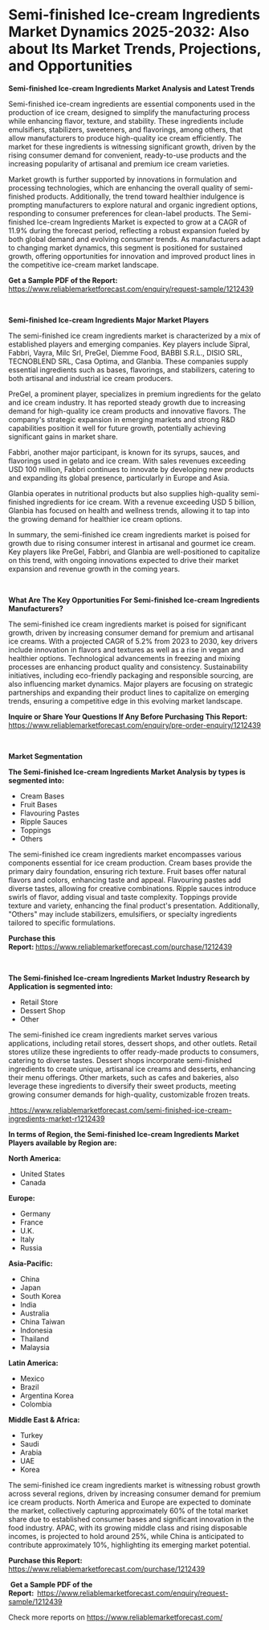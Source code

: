 <p><h1>Semi-finished Ice-cream Ingredients Market Dynamics 2025-2032: Also about Its Market Trends, Projections, and Opportunities</h1></p><p><strong>Semi-finished Ice-cream Ingredients Market Analysis and Latest Trends</strong></p>
<p><p>Semi-finished ice-cream ingredients are essential components used in the production of ice cream, designed to simplify the manufacturing process while enhancing flavor, texture, and stability. These ingredients include emulsifiers, stabilizers, sweeteners, and flavorings, among others, that allow manufacturers to produce high-quality ice cream efficiently. The market for these ingredients is witnessing significant growth, driven by the rising consumer demand for convenient, ready-to-use products and the increasing popularity of artisanal and premium ice cream varieties.</p><p>Market growth is further supported by innovations in formulation and processing technologies, which are enhancing the overall quality of semi-finished products. Additionally, the trend toward healthier indulgence is prompting manufacturers to explore natural and organic ingredient options, responding to consumer preferences for clean-label products. The Semi-finished Ice-cream Ingredients Market is expected to grow at a CAGR of 11.9% during the forecast period, reflecting a robust expansion fueled by both global demand and evolving consumer trends. As manufacturers adapt to changing market dynamics, this segment is positioned for sustained growth, offering opportunities for innovation and improved product lines in the competitive ice-cream market landscape.</p></p>
<p><strong>Get a Sample PDF of the Report:&nbsp;</strong> <a href="https://www.reliablemarketforecast.com/enquiry/request-sample/1212439?utm_campaign=3126&utm_medium=2&utm_source=Github&utm_content=ia&utm_term=24032025&utm_id=semi-finished-ice-cream-ingredients">https://www.reliablemarketforecast.com/enquiry/request-sample/1212439</a></p>
<p>&nbsp;</p>
<p><strong>Semi-finished Ice-cream Ingredients Major Market Players</strong></p>
<p><p>The semi-finished ice cream ingredients market is characterized by a mix of established players and emerging companies. Key players include Sipral, Fabbri, Vayra, Milc Srl, PreGel, Diemme Food, BABBI S.R.L., DISIO SRL, TECNOBLEND SRL, Casa Optima, and Glanbia. These companies supply essential ingredients such as bases, flavorings, and stabilizers, catering to both artisanal and industrial ice cream producers.</p><p>PreGel, a prominent player, specializes in premium ingredients for the gelato and ice cream industry. It has reported steady growth due to increasing demand for high-quality ice cream products and innovative flavors. The company's strategic expansion in emerging markets and strong R&D capabilities position it well for future growth, potentially achieving significant gains in market share.</p><p>Fabbri, another major participant, is known for its syrups, sauces, and flavorings used in gelato and ice cream. With sales revenues exceeding USD 100 million, Fabbri continues to innovate by developing new products and expanding its global presence, particularly in Europe and Asia.</p><p>Glanbia operates in nutritional products but also supplies high-quality semi-finished ingredients for ice cream. With a revenue exceeding USD 5 billion, Glanbia has focused on health and wellness trends, allowing it to tap into the growing demand for healthier ice cream options.</p><p>In summary, the semi-finished ice cream ingredients market is poised for growth due to rising consumer interest in artisanal and gourmet ice cream. Key players like PreGel, Fabbri, and Glanbia are well-positioned to capitalize on this trend, with ongoing innovations expected to drive their market expansion and revenue growth in the coming years.</p></p>
<p>&nbsp;</p>
<p><strong>What Are The Key Opportunities For Semi-finished Ice-cream Ingredients Manufacturers?</strong></p>
<p><p>The semi-finished ice cream ingredients market is poised for significant growth, driven by increasing consumer demand for premium and artisanal ice creams. With a projected CAGR of 5.2% from 2023 to 2030, key drivers include innovation in flavors and textures as well as a rise in vegan and healthier options. Technological advancements in freezing and mixing processes are enhancing product quality and consistency. Sustainability initiatives, including eco-friendly packaging and responsible sourcing, are also influencing market dynamics. Major players are focusing on strategic partnerships and expanding their product lines to capitalize on emerging trends, ensuring a competitive edge in this evolving market landscape.</p></p>
<p><strong>Inquire or Share Your Questions If Any Before Purchasing This Report:</strong> <a href="https://www.reliablemarketforecast.com/enquiry/pre-order-enquiry/1212439?utm_campaign=3126&utm_medium=2&utm_source=Github&utm_content=ia&utm_term=24032025&utm_id=semi-finished-ice-cream-ingredients">https://www.reliablemarketforecast.com/enquiry/pre-order-enquiry/1212439</a></p>
<p>&nbsp;</p>
<p><strong>Market Segmentation</strong></p>
<p><strong>The Semi-finished Ice-cream Ingredients Market Analysis by types is segmented into:</strong></p>
<p><ul><li>Cream Bases</li><li>Fruit Bases</li><li>Flavouring Pastes</li><li>Ripple Sauces</li><li>Toppings</li><li>Others</li></ul></p>
<p><p>The semi-finished ice cream ingredients market encompasses various components essential for ice cream production. Cream bases provide the primary dairy foundation, ensuring rich texture. Fruit bases offer natural flavors and colors, enhancing taste and appeal. Flavouring pastes add diverse tastes, allowing for creative combinations. Ripple sauces introduce swirls of flavor, adding visual and taste complexity. Toppings provide texture and variety, enhancing the final product's presentation. Additionally, "Others" may include stabilizers, emulsifiers, or specialty ingredients tailored to specific formulations.</p></p>
<p><strong>Purchase this Report:&nbsp;</strong><a href="https://www.reliablemarketforecast.com/purchase/1212439?utm_campaign=3126&utm_medium=2&utm_source=Github&utm_content=ia&utm_term=24032025&utm_id=semi-finished-ice-cream-ingredients">https://www.reliablemarketforecast.com/purchase/1212439</a></p>
<p>&nbsp;</p>
<p><strong>The Semi-finished Ice-cream Ingredients Market Industry Research by Application is segmented into:</strong></p>
<p><ul><li>Retail Store</li><li>Dessert Shop</li><li>Other</li></ul></p>
<p><p>The semi-finished ice cream ingredients market serves various applications, including retail stores, dessert shops, and other outlets. Retail stores utilize these ingredients to offer ready-made products to consumers, catering to diverse tastes. Dessert shops incorporate semi-finished ingredients to create unique, artisanal ice creams and desserts, enhancing their menu offerings. Other markets, such as cafes and bakeries, also leverage these ingredients to diversify their sweet products, meeting growing consumer demands for high-quality, customizable frozen treats.</p></p>
<p><a href="https://www.reliablemarketforecast.com/semi-finished-ice-cream-ingredients-market-r1212439?utm_campaign=3126&utm_medium=2&utm_source=Github&utm_content=ia&utm_term=24032025&utm_id=semi-finished-ice-cream-ingredients">&nbsp;https://www.reliablemarketforecast.com/semi-finished-ice-cream-ingredients-market-r1212439</a></p>
<p><strong>In terms of Region, the Semi-finished Ice-cream Ingredients Market Players available by Region are:</strong></p>
<p>
    <p> <strong> North America: </strong>
        <ul>
            <li>United States</li>
            <li>Canada</li>
        </ul>
        </p> 
    <p> <strong> Europe: </strong>
        <ul>
            <li>Germany</li>
            <li>France</li>
            <li>U.K.</li>
            <li>Italy</li>
            <li>Russia</li>
        </ul>
        </p> 
    <p> <strong> Asia-Pacific: </strong>
        <ul>
            <li>China</li>
            <li>Japan</li>
            <li>South Korea</li>
            <li>India</li>
            <li>Australia</li>
            <li>China Taiwan</li>
            <li>Indonesia</li>
            <li>Thailand</li>
            <li>Malaysia</li>
        </ul>
        </p> 
    <p> <strong> Latin America: </strong>
        <ul>
            <li>Mexico</li>
            <li>Brazil</li>
            <li>Argentina Korea</li>
            <li>Colombia</li>
        </ul>
        </p> 
    <p> <strong> Middle East & Africa: </strong>
        <ul>
            <li>Turkey</li>
            <li>Saudi</li>
            <li>Arabia</li>
            <li>UAE</li>
            <li>Korea</li>
        </ul>
    </p>
    </p>
<p><p>The semi-finished ice cream ingredients market is witnessing robust growth across several regions, driven by increasing consumer demand for premium ice cream products. North America and Europe are expected to dominate the market, collectively capturing approximately 60% of the total market share due to established consumer bases and significant innovation in the food industry. APAC, with its growing middle class and rising disposable incomes, is projected to hold around 25%, while China is anticipated to contribute approximately 10%, highlighting its emerging market potential.</p></p>
<p><strong>Purchase this Report: </strong><a href="https://www.reliablemarketforecast.com/purchase/1212439?utm_campaign=3126&utm_medium=2&utm_source=Github&utm_content=ia&utm_term=24032025&utm_id=semi-finished-ice-cream-ingredients">https://www.reliablemarketforecast.com/purchase/1212439</a></p>
<p>&nbsp;<strong>Get a Sample PDF of the Report:&nbsp;&nbsp;</strong><a href="https://www.reliablemarketforecast.com/enquiry/request-sample/1212439?utm_campaign=3126&utm_medium=2&utm_source=Github&utm_content=ia&utm_term=24032025&utm_id=semi-finished-ice-cream-ingredients">https://www.reliablemarketforecast.com/enquiry/request-sample/1212439</a></p>
<p><strong></strong></p>
<p>Check more reports on <a href="https://www.reliablemarketforecast.com/?utm_campaign=3126&utm_medium=2&utm_source=Github&utm_content=ia&utm_term=24032025&utm_id=semi-finished-ice-cream-ingredients">https://www.reliablemarketforecast.com/</a></p>